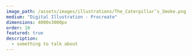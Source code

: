 ```yaml
---
image_path: /assets/images/illustrations/The_Caterpillar’s_Smoke.png
medium: "Digital Illustration - Procreate"
dimensions: 4000x3000px 
order: 10
featured: true
description:
  - something to talk about 
---
```


